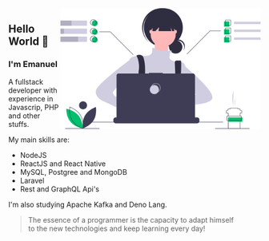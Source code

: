<img src="https://github.com/Leao-E/Leao-E/blob/master/undraw_dev_focus_b9xo.svg" width="400" align="right" />

## Hello World :space_invader:	

### I'm Emanuel

A fullstack developer with experience in Javascrip, PHP and other stuffs. 

My main skills are:
  * NodeJS
  * ReactJS and React Native
  * MySQL, Postgree and MongoDB
  * Laravel
  * Rest and GraphQL Api's  
  
I'm also studying Apache Kafka and Deno Lang. 

> The essence of a programmer is the capacity to adapt himself <br/>
> to the new technologies and keep learning every day!
<!--
**Leao-E/Leao-E** is a ✨ _special_ ✨ repository because its `README.md` (this file) appears on your GitHub profile.

Here are some ideas to get you started:

- 🔭 I’m currently working on ...
- 🌱 I’m currently learning ...
- 👯 I’m looking to collaborate on ...
- 🤔 I’m looking for help with ...
- 💬 Ask me about ...
- 📫 How to reach me: ...
- 😄 Pronouns: ...
- ⚡ Fun fact: ...
-->
#
